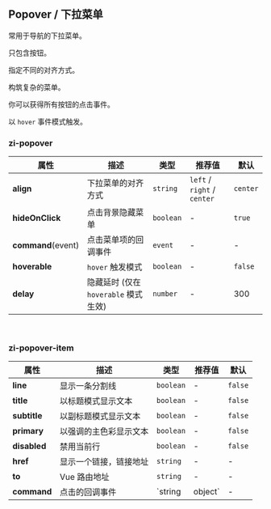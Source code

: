 ## Popover / 下拉菜单

常用于导航的下拉菜单。

<ex-code name="ex-popover-basic"/>

只包含按钮。

</ex-code>

<ex-code name="ex-popover-align"/>

指定不同的对齐方式。

</ex-code>

<ex-code name="ex-popover-split"/>

构筑复杂的菜单。

</ex-code>

<ex-code name="ex-popover-command"/>

你可以获得所有按钮的点击事件。

</ex-code>

<ex-code name="ex-popover-hoverable"/>

以 <code>hover</code> 事件模式触发。

</ex-code>

<ex-footer edit-link="https://github.com/zeit-ui/vue/edit/master/docs/en-us/components/popover.md">
<h3> zi-popover </h3>

| 属性               | 描述                                 | 类型      | 推荐值                      | 默认     |
| ------------------ | ------------------------------------ | --------- | --------------------------- | -------- |
| **align**          | 下拉菜单的对齐方式                   | `string`  | `left` / `right` / `center` | `center` |
| **hideOnClick**    | 点击背景隐藏菜单                     | `boolean` | -                           | `true`   |
| **command**(event) | 点击菜单项的回调事件                 | `event`   | -                           | -        |
| **hoverable**      | `hover` 触发模式                     | `boolean` | -                           | `false`  |
| **delay**          | 隐藏延时 (仅在 `hoverable` 模式生效) | `number`  | -                           | 300      |

<br/>
<h3> zi-popover-item </h3>

| 属性         | 描述                   | 类型              | 推荐值 | 默认    |
| ------------ | ---------------------- | ----------------- | ------ | ------- |
| **line**     | 显示一条分割线         | `boolean`         | -      | `false` |
| **title**    | 以标题模式显示文本     | `boolean`         | -      | `false` |
| **subtitle** | 以副标题模式显示文本   | `boolean`         | -      | `false` |
| **primary**  | 以强调的主色彩显示文本 | `boolean`         | -      | `false` |
| **disabled** | 禁用当前行             | `boolean`         | -      | `false` |
| **href**     | 显示一个链接，链接地址 | `string`          | -      | -       |
| **to**       | Vue 路由地址           | `string`          | -      | -       |
| **command**  | 点击的回调事件         | `string | object` | -      | -       |

</ex-footer>
